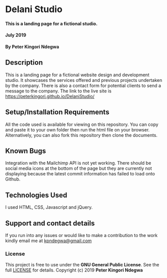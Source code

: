 # Delani Studio
#### This is a landing page for a fictional studio.
#### July 2019
#### By **Peter Kingori Ndegwa**
## Description
This is a landing page for a fictional website design and development studio. It showcases the services offered and previous projects undertaken by the company. There is also a contact form for potential clients to send a message to the company. The link to the live site is https://peterkingori.github.io/DelaniStudio/
## Setup/Installation Requirements
All the code used is available for viewing on this repository. You can copy and paste it to your own folder then run the html file on your browser. Alternatively, you can also fork this repository then clone the documents. 
## Known Bugs
Integration with the Mailchimp API is not yet working. There should be social media icons at the bottom of the page but they are currently not displaying because the latest commit information has failed to load onto Github.
## Technologies Used
I used HTML, CSS, Javascript and jQuery.
## Support and contact details
If you run into any issues or would like to make a contribution to the work kindly email me at kpndegwa@gmail.com
### License
This project is free to use under the **GNU General Public License**. See the full [LICENSE](https://choosealicense.com/licenses/gpl-3.0/) for details.
Copyright (c) 2019 **Peter Kingori Ndegwa**